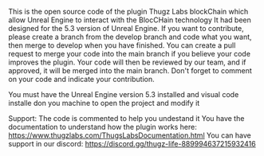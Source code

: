 This is the open source code of the plugin Thugz Labs blockChain which allow Unreal Engine to interact with the BlocCHain technology
It had been designed for the 5.3 version of Unreal Engine. If you want to contribute, please create a branch from the develop branch and code what you want, then merge to develop when you have finished.
You can create a pull request to merge your code into the main branch if you believe your code improves the plugin. Your code will then be reviewed by our team, and if approved, it will be merged into the main branch. Don't forget to comment on your code and indicate your contribution.

You must have the Unreal Engine version 5.3 installed and visual code installe don you machine to open the project and modify it

Support:
The code is commented to help you undestand it
You have the documentation to understand how the plugin works here: https://www.thugzlabs.com/ThugsLabsDocumentation.html
You can have support in our discord: https://discord.gg/thugz-life-889994637215932416
